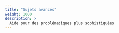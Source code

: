 ```yaml
---
title: "Sujets avancés"
weight: 1000
description: >
  Aide pour des problématiques plus sophistiquées
---
```


